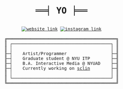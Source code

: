 <div align="center">
<pre>

<h1 align="center">══╡ YO ╞══</h1>
<a href="https://bennyboy.tech"><img alt="website link" src="https://img.shields.io/website?down_message=oof&style=flat-square&up_message=bennyboy.tech&url=https%3A%2F%2Fbennyboy.tech"></a> <a href="https://instagram.com/bandidojim"><img alt="instagram link" src="https://img.shields.io/badge/instagram-@bandidojim-bc2a8d?style=flat-square"></a><br>
╔══════════════════════════════════════════╗
║ ┌──────────────────────────────────────┐ ║
║ │                                      │ ║
╟─┤    Artist/Programmer                 ├─╢
╟─┤    Graduate student @ NYU ITP        ├─╢
╟─┤    B.A. Interactive Media @ NYUAD    ├─╢
╟─┤    Currently working on <a href="https://github.com/molarmanful/sclin">sclin</a>        ├─╢
║ │                                      │ ║
║ └──────────────────────────────────────┘ ║
╚══════════════════════════════════════════╝

</pre>
</div>
